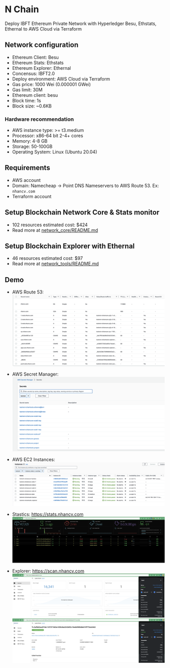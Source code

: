 # N Chain

Deploy IBFT Ethereum Private Network with Hyperledger Besu, Ethstats, Ethernal to AWS Cloud via Terraform

## Network configuration
- Ethereum Client: Besu
- Ethereum Stats: Ethstats
- Ethereum Explorer: Ethernal
- Concensus: IBFT2.0
- Deploy environment: AWS Cloud via Terraform
- Gas price: 1000 Wei (0.000001 GWei)
- Gas limit: 30M
- Ethereum client: besu
- Block time: 1s
- Block size: ~0.6KB

### Hardware recommendation
- AWS instance type: >= t3.medium
- Processor: x86-64 bit 2-4+ cores
- Memory: 4-8 GB
- Storage:  50-100GB
- Operating System: Linux (Ubuntu 20.04)

## Requirements

- AWS account
- Domain: Namecheap -> Point DNS Nameservers to AWS Route 53. Ex: `nhancv.com`
- Terraform account

## Setup Blockchain Network Core & Stats monitor

- 102 resources estimated cost: $424
- Read more at [network_core/README.md](./network_core/README.md)

## Setup Blockchain Explorer with Ethernal

- 46 resources estimated cost: $97
- Read more at [network_tools/README.md](./network_tools/README.md)

## Demo

- AWS Route 53:
  ![route53](./arch/demo/aws_route53.png)

- AWS Secret Manager:
  ![route53](./arch/demo/aws_secret.png)

- AWS EC2 Instances:
  ![route53](./arch/demo/aws_instances.png)

- Stastics: https://stats.nhancv.com
  ![stats](./arch/demo/stats.png)

- Explorer: https://scan.nhancv.com
  ![explorer](./arch/demo/scan_overview.png)
  ![explorer](./arch/demo/scan_tx.png)
